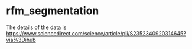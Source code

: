 # rfm_segmentation
The details of the data is https://www.sciencedirect.com/science/article/pii/S2352340920314645?via%3Dihub
